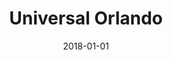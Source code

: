 ---
layout: site
title: "Universal Orlando"
date: 2018-01-01
categories: [travel]
version: 1.6.7
major: 1
minor: 6
patch: 7
slug: universal-orlando
link: https://www.universalorlando.com/web/en/us/index.html
permalink: /sites/:slug
---
